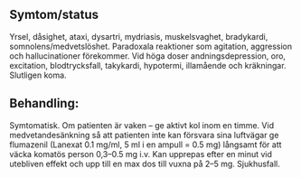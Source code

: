 ## Symtom/status

Yrsel, dåsighet, ataxi, dysartri, mydriasis, muskelsvaghet, bradykardi, somnolens/medvetslöshet. Paradoxala reaktioner som agitation, aggression och hallucinationer förekommer. Vid höga doser andningsdepression, oro, excitation, blodtrycksfall, takykardi, hypotermi, illamående och kräkningar. Slutligen koma.

## Behandling:

Symtomatisk. Om patienten är vaken – ge aktivt kol inom en timme. Vid medvetandesänkning så att patienten inte kan försvara sina luftvägar ge flumazenil (Lanexat 0.1 mg/ml, 5 ml i en ampull = 0.5 mg) långsamt för att väcka komatös person 0,3–0.5 mg i.v. Kan upprepas efter en minut vid utebliven effekt och upp till en max dos till vuxna på 2–5 mg. Sjukhusfall.

